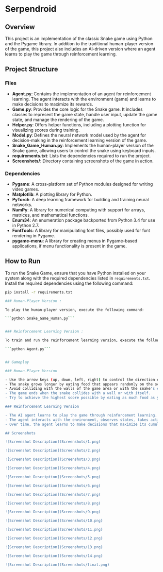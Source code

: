 # Serpendroid

## Overview

This project is an implementation of the classic Snake game using Python and the Pygame library. In addition to the traditional human-player version of the game, this project also includes an AI-driven version where an agent learns to play the game through reinforcement learning.

## Project Structure

### Files

- **Agent.py**: Contains the implementation of an agent for reinforcement learning. The agent interacts with the environment (game) and learns to make decisions to maximize its rewards.
- **Game.py**: Provides the core logic for the Snake game. It includes classes to represent the game state, handle user input, update the game state, and manage the rendering of the game.
- **Helper.py**: Offers helper functions, including a plotting function for visualizing scores during training.
- **Model.py**: Defines the neural network model used by the agent for decision-making in the reinforcement learning version of the game.
- **Snake_Game_Human.py**: Implements the human-player version of the Snake game, allowing users to control the snake using keyboard inputs.
- **requirements.txt**: Lists the dependencies required to run the project.
- **Screenshots/**: Directory containing screenshots of the game in action.

### Dependencies

- **Pygame**: A cross-platform set of Python modules designed for writing video games.
- **Matplotlib**: A plotting library for Python.
- **PyTorch**: A deep learning framework for building and training neural networks.
- **NumPy**: A library for numerical computing with support for arrays, matrices, and mathematical functions.
- **Enum34**: An enumeration package backported from Python 3.4 for use in Python 2.7.
- **FontTools**: A library for manipulating font files, possibly used for font rendering in Pygame.
- **pygame-menu**: A library for creating menus in Pygame-based applications, if menu functionality is present in the game.

## How to Run 

To run the Snake Game, ensure that you have Python installed on your system along with the 
required dependencies listed in `requirements.txt`.
Install the required dependencies using the following command:

```bash
pip install -r requirements.txt

### Human-Player Version :

To play the human-player version, execute the following command:

```python Snake_Game_Human.py```


### Reinforcement Learning Version :

To train and run the reinforcement learning version, execute the following command:

```python Agent.py```


## Gameplay

### Human-Player Version

- Use the arrow keys (up, down, left, right) to control the direction of the snake.
- The snake grows longer by eating food that appears randomly on the screen.
- Avoid colliding with the walls of the game area or with the snake's own body.
- The game ends when the snake collides with a wall or with itself.
- Try to achieve the highest score possible by eating as much food as you can before the game ends.

### Reinforcement Learning Version

- The AI agent learns to play the game through reinforcement learning.
- The agent interacts with the environment, observes states, takes actions, and receives rewards.
- Over time, the agent learns to make decisions that maximize its cumulative rewards, leading to better performance in the game.

## Screenshots

![Screenshot Description](Screenshots/1.png)

![Screenshot Description](Screenshots/2.png)

![Screenshot Description](Screenshots/3.png)

![Screenshot Description](Screenshots/4.png)

![Screenshot Description](Screenshots/5.png)

![Screenshot Description](Screenshots/6.png)

![Screenshot Description](Screenshots/7.png)

![Screenshot Description](Screenshots/8.png)

![Screenshot Description](Screenshots/9.png)

![Screenshot Description](Screenshots/10.png)

![Screenshot Description](Screenshots/11.png)

![Screenshot Description](Screenshots/12.png)

![Screenshot Description](Screenshots/13.png)

![Screenshot Description](Screenshots/14.png)

![Screenshot Description](Screenshots/final.png)




